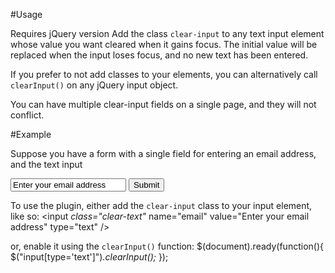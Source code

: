 #Usage

Requires jQuery version Add the class `clear-input` to any text input element whose value you want cleared when it gains focus.  The initial value will be replaced when the input loses focus, and no new text has been entered.

If you prefer to not add classes to your elements, you can alternatively call `clearInput()` on any jQuery input object.

You can have multiple clear-input fields on a single page, and they will not conflict.

#Example

Suppose you have a form with a single field for entering an email address, and the text input 
  <form>
    <input name="email" value="Enter your email address" type="text" />
    <input type="submit" />
  </form>
  
To use the plugin, either add the `clear-input` class to your input element, like so:
  <input *class="clear-text"* name="email" value="Enter your email address" type="text" />
  
or, enable it using the `clearInput()` function:
  $(document).ready(function(){
    $("input[type='text']")*.clearInput();*
  });

